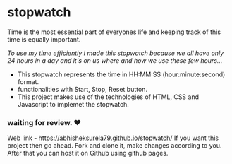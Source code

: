 # stopwatch

Time is the most essential part of everyones life and keeping track of this time is equally important.
</br>

<em>To use my time efficiently I made this stopwatch because we all have only 24 hours in a day and it's on us where and how we use these few hours...</em>


<ul style="list-style-type:square;">
  <li>This stopwatch represents the time in HH:MM:SS (hour:minute:second) format.</li>
  <li>functionalities with Start, Stop, Reset button.</li>
  <li>This project makes use of the technologies of HTML, CSS and Javascript to implemet the stopwatch.</li>
</ul>



<h3>waiting for review. ❤️</h3>

Web link - https://abhisheksurela79.github.io/stopwatch/
If you want this project then go ahead. Fork and clone it, make changes according to you. After that you can host it on Github using github pages.


